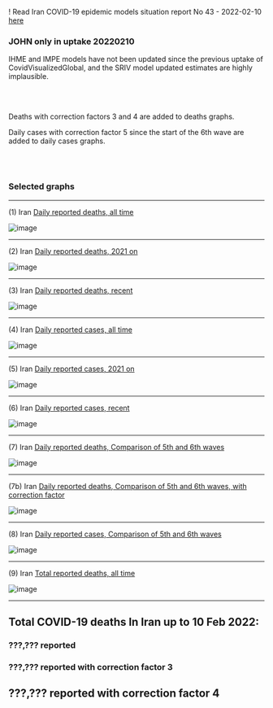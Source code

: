 ! Read Iran COVID-19 epidemic models situation report No 43 - 2022-02-10 [here](https://github.com/pourmalek/covir2/blob/main/situation%20reports/41%20Iran%20COVID-19%20epidemic%20models%20situation%20report%20No%2041%20–%202022-02-04.pdf)

### JOHN only in uptake 20220210

IHME and IMPE models have not been updated since the previous uptake of CovidVisualizedGlobal, and the SRIV model updated estimates are highly implausible. 

<br/><br/>

Deaths with correction factors 3 and 4 are added to deaths graphs.  

Daily cases with correction factor 5 since the start of the 6th wave are added to daily cases graphs.  

<br/><br/>

### Selected graphs

******

(1) Iran [Daily reported deaths, all time](https://github.com/pourmalek/covir2/blob/main/20220210%20JOHN/output/merge/graph%2011%20COVID-19%20daily%20deaths%2C%20Iran%2C%20JOHN%2C%20all%20time.pdf)

![image](https://user-images.githubusercontent.com/30849720/153661922-435f4fd0-cd7e-47a5-9338-59a34d29fd6d.png)

******

(2) Iran [Daily reported deaths, 2021 on](https://github.com/pourmalek/covir2/blob/main/20220210%20JOHN/output/merge/graph%2012%20COVID-19%20daily%20deaths%2C%20Iran%2C%20JOHN%2C%202021.pdf)

![image](https://user-images.githubusercontent.com/30849720/153662004-f19eb885-fbad-4a8c-8860-c3253bebd32e.png)

******

(3) Iran [Daily reported deaths, recent](https://github.com/pourmalek/covir2/blob/main/20220210%20JOHN/output/merge/graph%2012%20COVID-19%20daily%20deaths%2C%20Iran%2C%20JOHN%2C%202022.pdf)

![image](https://user-images.githubusercontent.com/30849720/153662102-8abde602-b540-4e93-bfd0-6f49fc7a5879.png)

******

(4) Iran [Daily reported cases, all time](https://github.com/pourmalek/covir2/blob/main/20220210%20JOHN/output/merge/graph%2021%20COVID-19%20daily%20cases%2C%20Iran%2C%20JOHN%2C%20all%20time.pdf)

![image](https://user-images.githubusercontent.com/30849720/153662177-16044260-4c67-4eae-bd8b-d0fc7b60e8ac.png)

******

(5) Iran [Daily reported cases, 2021 on](https://github.com/pourmalek/covir2/blob/main/20220210%20JOHN/output/merge/graph%2022%20COVID-19%20daily%20cases%2C%20Iran%2C%20JOHN%2C%202021.pdf)

![image](https://user-images.githubusercontent.com/30849720/153662274-306d771e-78d7-47c8-b986-8335881f9976.png)

******

(6) Iran [Daily reported cases, recent](https://github.com/pourmalek/covir2/blob/main/20220210%20JOHN/output/merge/graph%2022%20COVID-19%20daily%20cases%2C%20Iran%2C%20JOHN%2C%202022.pdf)

![image](https://user-images.githubusercontent.com/30849720/153662421-6c59c286-b265-4c54-9a03-b1fa35e00b56.png)

******

(7) Iran [Daily reported deaths, Comparison of 5th and 6th waves](https://github.com/pourmalek/covir2/blob/main/20220210%20JOHN/output/merge/graph%2031%20COVID-19%20daily%20cases%2C%20Iran%2C%20JOHN%2C%205th%20and%206th%20waves.pdf)

![image](https://user-images.githubusercontent.com/30849720/153662492-87a4f32b-c74f-4b00-8a8a-37956abe4d6c.png)

******

(7b) Iran [Daily reported deaths, Comparison of 5th and 6th waves, with correction factor](https://github.com/pourmalek/covir2/blob/main/20220210%20JOHN/output/merge/graph%2031b%20COVID-19%20daily%20cases%2C%20Iran%2C%20JOHN%2C%205th%20and%206th%20waves.pdf)

![image](https://user-images.githubusercontent.com/30849720/153662573-00488d42-420c-4993-9377-4771ea6771c7.png)

******

(8) Iran [Daily reported cases, Comparison of 5th and 6th waves](https://github.com/pourmalek/covir2/blob/main/20220210%20JOHN/output/merge/graph%2032%20COVID-19%20daily%20deaths%2C%20Iran%2C%20JOHN%2C%205th%20and%206th%20waves.pdf)

![image](https://user-images.githubusercontent.com/30849720/153662660-84ab0c3f-b443-41f0-ace2-66c75698763d.png)

******

(9) Iran [Total reported deaths, all time](https://github.com/pourmalek/covir2/blob/main/20220210%20JOHN/output/merge/graph%2033%20COVID-19%20total%20deaths%2C%20Iran%2C%20JOHN.pdf)

![image](https://user-images.githubusercontent.com/30849720/153662963-6ddd4fe1-48a9-4ea8-b5b7-79a474571b17.png)

******

## Total COVID-19 deaths In Iran up to 10 Feb 2022:
 
### ???,??? reported	

### ???,??? reported with correction factor 3	

## ???,??? reported with correction factor 4

